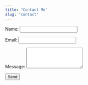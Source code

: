 ```yaml
---
title: "Contact Me"
slug: "contact"
---
```

<form id="contact" name="contact" method="POST" data-netlify-recaptcha="true" data-netlify="true">
  <p>
    <label>Name:</label>
    <input type="text" name="name" required/>
  </p>
  <p>
    <label>Email:</label>
    <input type="email" name="email" required/>
  </p>
  <p>
    <label>Message:</label>
    <textarea rows="4" name="message" required></textarea>
  </p>
  <p>
    <div data-netlify-recaptcha="true"></div>
    <button type="submit">Send</button>
  </p>
</form>